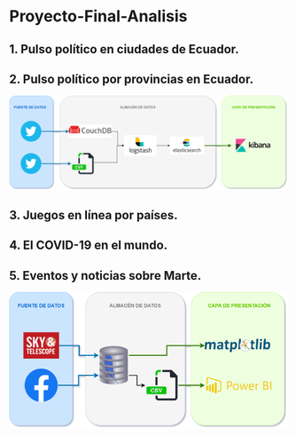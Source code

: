# Proyecto-Final-Analisis
## 1.     Pulso político en ciudades de Ecuador.
###

## 2.     Pulso político por provincias en Ecuador.
<img src="2_PulsoPoliticoProvincias/DataLake_Provincias.png" width="750"/>

## 3.     Juegos en línea por países.
###

## 4.     El COVID-19 en el mundo.
###

## 5.     Eventos y noticias sobre Marte.
<img src="5_Marte/DataLake_Mars.png" width="550"/>

